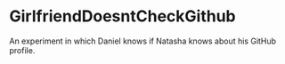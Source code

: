 GirlfriendDoesntCheckGithub
===========================

An experiment in which Daniel knows if Natasha knows about his GitHub profile.
